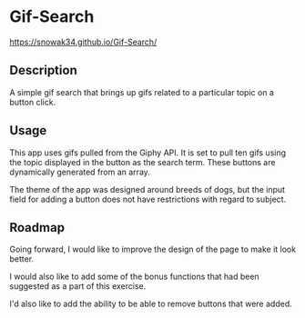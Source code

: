 # Gif-Search

 https://snowak34.github.io/Gif-Search/

## Description

A simple gif search that brings up gifs related to a particular topic on a button click.

## Usage

This app uses gifs pulled from the Giphy API.  It is set to pull ten gifs using the topic displayed in the button as the search term.  These buttons are dynamically generated from an array.

The theme of the app was designed around breeds of dogs, but the input field for adding a button does not have restrictions with regard to subject.

## Roadmap

Going forward, I would like to improve the design of the page to make it look better.

I would also like to add some of the bonus functions that had been suggested as a part of this exercise.

I'd also like to add the ability to be able to remove buttons that were added.
